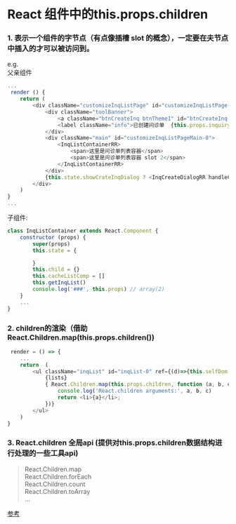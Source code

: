 # React 组件中的this.props.children

### 1. 表示一个组件的字节点（有点像插槽 slot 的概念），一定要在夫节点中插入的才可以被访问到。 

e.g.  
父亲组件 

``` javascript
...
 render () {
    return (
        <div className="customizeInqListPage" id="customizeInqListPage-0">
            <div className="toolBanner">
                <a className="btnCreateInq btnTheme1" id="btnCreateInq-0" onClick={() => this.handleCreateInq(true)}>+创建问诊单</a>
                <label className="info">已创建问诊单  {this.props.inquiryList ? this.props.inquiryList.length : 0} 张</label>
            </div>
            <div className="main" id="customizeInqListPageMain-0">
                <InqListContainerRR>
                    <span>这里是问诊单列表容器</span>
                    <span>这里是问诊单列表容器 slot 2</span>
                </InqListContainerRR>
            </div>
            {this.state.showCrateInqDialog ? <InqCreateDialogRR handleCreateInq={this.handleCreateInq}/> : ''}
        </div>
    )
}
...

```
子组件:  

``` javascript 
class InqListContainer extends React.Component {
    constructor (props) {
        super(props)
        this.state = {

        }
        this.child = {}
        this.cacheListComp = []
        this.getInqList()
        console.log('###', this.props) // array(2)
    }
    ...
}
```

### 2. children的渲染（借助React.Children.map(this.props.children()) 
``` javascript
 render = () => {
    ...
    return  (
        <ul className="inqList" id="inqList-0" ref={(d)=>{this.selfDom = d}} refs="listContainer">
            {lists}
            { React.Children.map(this.props.children, function (a, b, c) {
                console.log('React.children arguments:', a, b, c)
                return <li>{a}</li>;
            })}
        </ul>
    )
}
```

### 3. React.children 全局api (提供对this.props.children数据结构进行处理的一些工具api) 
> React.Children.map  
> React.Children.forEach  
> React.Children.count  
> React.Children.toArray  
> ... 

[参考](https://reactjs.org/docs/react-api.html)